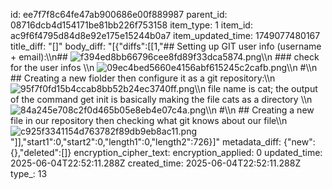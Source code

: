id: ee7f7f8c64fe47ab900686e00f889987
parent_id: 08716dcb4d154171be81bb226f753158
item_type: 1
item_id: ac9f6f4795d84d8e92e175e15244b0a7
item_updated_time: 1749077480167
title_diff: "[]"
body_diff: "[{\"diffs\":[[1,\"## Setting up GIT user info (username + email):\\\n## ![f394ed8bb66796cee8fd89f33dca5874.png](:/1cce6e110d094a329d5db55ed1e1b87d)\\\n ### check for the user infos \\\n ![09ec4bed5660e4156abf615245c2cafb.png](:/2695c1ca601f4dda83bd839ac07c7110)\\\n #\\\n ## Creating a new fiolder then configure it as a git repository:\\\n ![95f7f0fd15b4ccab8bb52b24ec3740ff.png](:/3474bf40445043d99ff2d0054dd8c0ff)\\\n file name is cat; the output of the command get init is basically making the file cats as a directory \\\n ![84a245e708c2f0d465b05e8eb4e07c4a.png](:/f470c8ef5f874586aa2c5532cb573bc7)\\\n #\\\n ## Creating a new file in our repository then checking what git knows about our file\\\n![c925f3341154d763782f89db9eb8ac11.png](:/babe2709f84a48b1ad2e5cab959a01f1)\"]],\"start1\":0,\"start2\":0,\"length1\":0,\"length2\":726}]"
metadata_diff: {"new":{},"deleted":[]}
encryption_cipher_text: 
encryption_applied: 0
updated_time: 2025-06-04T22:52:11.288Z
created_time: 2025-06-04T22:52:11.288Z
type_: 13
